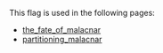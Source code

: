 This flag is used in the following pages:
 - [the_fate_of_malacnar](../events/the_fate_of_malacnar.md)
 - [partitioning_malacnar](../events/partitioning_malacnar.md)

